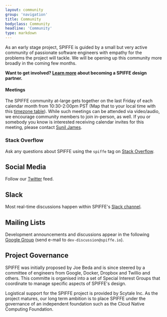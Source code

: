 ```yaml
---
layout: community
group: 'navigation'
title: Community
bodyclass: Community
headline: 'Community'
type: markdown
---
```

As an early stage project, SPIFFE is guided by a small but very active community of passionate software engineers with empathy for the problems the project will tackle. We will be opening up this community more broadly in the coming few months.

**Want to get involved? [Learn more](https://goo.gl/forms/4fJOQ3HdM4M3L27r1) about becoming a SPIFFE design partner.**

#### Meetings
The SPIFFE community at-large gets together on the last Friday of each calendar month from 10:30-2:00pm PST (Map that to your local time with this [timezone table](https://www.google.com/search?q=1030+am+in+pst)). While such meetings can be attended via video/audio, we encourage community members to join in-person, as well. If you or somebody you know is interested receiving calendar invites for this meeting, please contact [Sunil James](https://twitter.com/sunubunu).

### Stack Overflow
Ask any questions about SPIFFE using the `spiffe` tag on [Stack Overflow](https://stackoverflow.com/questions/tagged/spiffe).

## Social Media
Follow our [Twitter](https://twitter.com/SPIFFEio) feed.

## Slack
Most real-time discussions happen within SPIFFE's [Slack channel](https://spiffe.slack.com).

## Mailing Lists
Development announcements and discussions appear in the following [Google Group](https://groups.google.com/a/spiffe.io/forum/#!forum/dev-discussion) (send e-mail to `dev-discussion@spiffe.io`).

## Project Governance
SPIFFE was initially proposed by Joe Beda and is since steered by a committee of engineers from Google, Docker, Dropbox and Twillio and others. This committe is organised into a set of Special Interest Groups that coordinate to manage specific aspects of SPIFFE's design. 

Logistical support for the SPIFFE project is provided by Scytale Inc. As the project matures, our long term ambition is to place SPIFFE under the governance of an independent foundation such as the Cloud Native Computing Foundation.

[blog]: http://blog.spiffe.io
[calendar.google.com]: https://calendar.google.com/calendar/todo
[CNCF code of conduct]: https://github.com/cncf/foundation/blob/master/code-of-conduct.md
[Communication]: https://github.com/spiffe/community/blob/master/communication.md
[community meeting]: https://github.com/spiffe/community/blob/master/communication.md#weekly-meeting
[events]: https://TODO
[file an issue]: https://github.com/spiffe/spiffe/issues/new
[spiffe.slack.com]: http://spiffe.slack.com
[Twitter]: https://twitter.com/spiffeio
